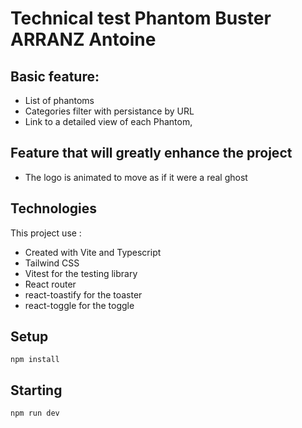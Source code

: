 # Technical test Phantom Buster ARRANZ Antoine

## Basic feature:

- List of phantoms
- Categories filter with persistance by URL
- Link to a detailed view of each Phantom,

## Feature that will greatly enhance the project

- The logo is animated to move as if it were a real ghost

## Technologies

This project use :

- Created with Vite and Typescript
- Tailwind CSS
- Vitest for the testing library
- React router
- react-toastify for the toaster
- react-toggle for the toggle

## Setup

`npm install`

## Starting

`npm run dev`
